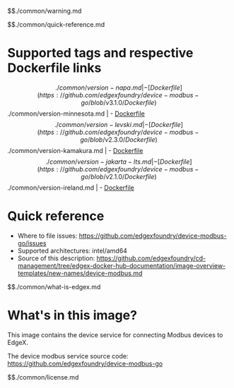 $$./common/warning.md

$$./common/quick-reference.md

# Supported tags and respective Dockerfile links

$$./common/version-napa.md |
        - [Dockerfile](https://github.com/edgexfoundry/device-modbus-go/blob/v3.1.0/Dockerfile)
$$./common/version-minnesota.md |
        - [Dockerfile](https://github.com/edgexfoundry/device-modbus-go/blob/v3.0.0/Dockerfile)
$$./common/version-levski.md |
        - [Dockerfile](https://github.com/edgexfoundry/device-modbus-go/blob/v2.3.0/Dockerfile)
$$./common/version-kamakura.md |
        - [Dockerfile](https://github.com/edgexfoundry/device-modbus-go/blob/v2.2.0/Dockerfile)
$$./common/version-jakarta-lts.md |
        - [Dockerfile](https://github.com/edgexfoundry/device-modbus-go/blob/v2.1.0/Dockerfile)
$$./common/version-ireland.md |
        - [Dockerfile](https://github.com/edgexfoundry/device-modbus-go/blob/v2.0.0/Dockerfile)

# Quick reference

- Where to file issues: https://github.com/edgexfoundry/device-modbus-go/issues
- Supported architectures: intel/amd64
- Source of this description: https://github.com/edgexfoundry/cd-management/tree/edgex-docker-hub-documentation/image-overview-templates/new-names/device-modbus.md

$$./common/what-is-edgex.md

# What's in this image?

This image contains the device service for connecting Modbus devices to EdgeX.

The device modbus service source code: <https://github.com/edgexfoundry/device-modbus-go>

$$./common/license.md
